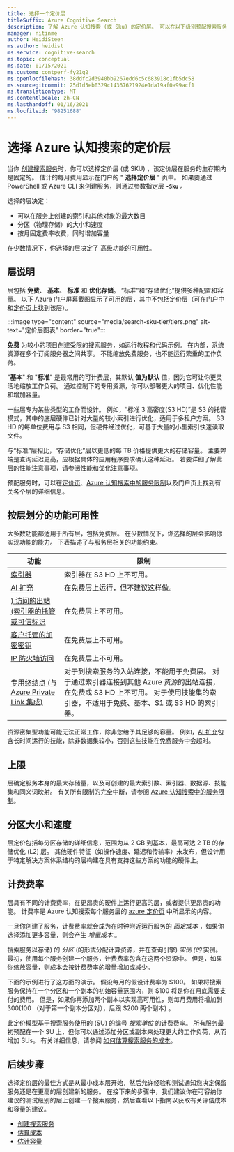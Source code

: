 ```yaml
---
title: 选择一个定价层
titleSuffix: Azure Cognitive Search
description: 了解 Azure 认知搜索 (或 Sku) 的定价层。 可以在以下级别预配搜索服务：免费版、基本版和标准版。 标准在各种资源配置和容量级别中可用。
manager: nitinme
author: HeidiSteen
ms.author: heidist
ms.service: cognitive-search
ms.topic: conceptual
ms.date: 01/15/2021
ms.custom: contperf-fy21q2
ms.openlocfilehash: 38ddfc2d3940bb9267edd6c5c683918c1fb5dc58
ms.sourcegitcommit: 25d1d5eb0329c14367621924e1da19af0a99acf1
ms.translationtype: MT
ms.contentlocale: zh-CN
ms.lasthandoff: 01/16/2021
ms.locfileid: "98251688"
---
```

# <a name="choose-a-pricing-tier-for-azure-cognitive-search"></a>选择 Azure 认知搜索的定价层

当你 [创建搜索服务](search-create-service-portal.md)时，你可以选择定价层 (或 SKU) ，该定价层在服务的生存期内是固定的。 估计的每月费用显示在门户的 " **选择定价层** " 页中。 如果要通过 PowerShell 或 Azure CLI 来创建服务，则通过参数指定层 **`-Sku`** 。

选择的层决定：

+ 可以在服务上创建的索引和其他对象的最大数目
+ 分区（物理存储）的大小和速度
+ 按月固定费率收费，同时增加容量

在少数情况下，你选择的层决定了 [高级功能](#premium-features)的可用性。

## <a name="tier-descriptions"></a>层说明

层包括 **免费**、 **基本**、 **标准** 和 **优化存储**。 “标准”和“存储优化”提供多种配置和容量。 以下 Azure 门户屏幕截图显示了可用的层，其中不包括定价层（可在门户中和[定价页](https://azure.microsoft.com/pricing/details/search/)上找到该层）。 

:::image type="content" source="media/search-sku-tier/tiers.png" alt-text="定价层图表" border="true":::

**免费** 为较小的项目创建受限的搜索服务，如运行教程和代码示例。 在内部，系统资源在多个订阅服务器之间共享。 不能缩放免费服务，也不能运行繁重的工作负荷。

"**基本**" 和 "**标准**" 是最常用的可计费层，其默认 **值为默认** 值，因为它可让你更灵活地缩放工作负荷。 通过控制下的专用资源，你可以部署更大的项目、优化性能和增加容量。

一些层专为某些类型的工作而设计。 例如，“标准 3 高密度(S3 HD)”是 S3 的托管模式，其中的底层硬件已针对大量的较小索引进行优化，适用于多租户方案。 S3 HD 的每单位费用与 S3 相同，但硬件经过优化，可基于大量的小型索引快速读取文件。

与“标准”层相比，“存储优化”层以更低的每 TB 价格提供更大的存储容量。 主要弊端是查询延迟更高，应根据具体的应用程序要求确认这种延迟。 若要详细了解此层的性能注意事项，请参阅[性能和优化注意事项](search-performance-optimization.md)。

预配服务时，可以在[定价页](https://azure.microsoft.com/pricing/details/search/)、[Azure 认知搜索中的服务限制](search-limits-quotas-capacity.md)以及门户页上找到有关各个层的详细信息。

<a name="premium-features"></a>

## <a name="feature-availability-by-tier"></a>按层划分的功能可用性

大多数功能都适用于所有层，包括免费层。 在少数情况下，你选择的层会影响你实现功能的能力。 下表描述了与服务层相关的功能约束。

| 功能 | 限制 |
|---------|-------------|
| [索引器](search-indexer-overview.md) | 索引器在 S3 HD 上不可用。  |
| [AI 扩充](search-security-manage-encryption-keys.md) | 在免费层上运行，但不建议这样做。 |
| [) 访问的出站 (索引器的托管或可信标识](search-howto-managed-identities-data-sources.md) | 在免费层上不可用。|
| [客户托管的加密密钥](search-security-manage-encryption-keys.md) | 在免费层上不可用。 |
| [IP 防火墙访问](service-configure-firewall.md) | 在免费层上不可用。 |
| [专用终结点 (与 Azure Private Link 集成) ](service-create-private-endpoint.md) | 对于到搜索服务的入站连接，不能用于免费层。 对于通过索引器连接到其他 Azure 资源的出站连接，在免费或 S3 HD 上不可用。 对于使用技能集的索引器，不适用于免费、基本、S1 或 S3 HD 的索引器。|

资源密集型功能可能无法正常工作，除非您给予其足够的容量。 例如，[AI 扩充](cognitive-search-concept-intro.md)包含长时间运行的技能，除非数据集较小，否则这些技能在免费服务中会超时。

## <a name="upper-limits"></a>上限

层确定服务本身的最大存储量，以及可创建的最大索引数、索引器、数据源、技能集和同义词映射。 有关所有限制的完全中断，请参阅 [Azure 认知搜索中的服务限制](search-limits-quotas-capacity.md)。 

## <a name="partition-size-and-speed"></a>分区大小和速度

层定价包括每分区存储的详细信息，范围为从 2 GB 到基本，最高可达 2 TB 的存储优化 (L2) 层。 其他硬件特征（如操作速度、延迟和传输率）未发布，但设计用于特定解决方案体系结构的层构建在具有支持这些方案的功能的硬件上。

## <a name="billing-rates"></a>计费费率

层具有不同的计费费率，在更昂贵的硬件上运行更高的层，或者提供更昂贵的功能。 计费率是 Azure 认知搜索每个服务层的 [azure 定价页](https://azure.microsoft.com/pricing/details/search/) 中所显示的内容。

一旦你创建了服务，计费费率就会成为在时钟附近运行服务的 *固定成本* ，如果你选择添加更多容量，则会产生 *增量成本* 。

搜索服务以存储) 的 *分区* (的形式分配计算资源，并在查询引擎) *实例 (的* 实例。 最初，使用每个服务创建一个服务，计费费率包含在这两个资源中。 但是，如果你缩放容量，则成本会按计费费率的增量增加或减少。

下面的示例进行了这方面的演示。 假设每月的假设计费率为 $100。 如果将搜索服务保持在一个分区和一个副本的初始容量范围内，则 $100 将是你在月底需要支付的费用。 但是，如果你再添加两个副本以实现高可用性，则每月费用将增加到 $300 ($100 （对于第一个副本分区对），后跟 $200 两个副本) 。

此定价模型基于搜索服务使用的 (SU) 的编号 *搜索单位* 的计费费率。 所有服务最初预配在一个 SU 上，但你可以通过添加分区或副本来处理更大的工作负荷，从而增加 SUs。 有关详细信息，请参阅 [如何估算搜索服务的成本](search-sku-manage-costs.md)。

## <a name="next-steps"></a>后续步骤

选择定价层的最佳方式是从最小成本层开始，然后允许经验和测试通知您决定保留服务还是在更高的层创建新的服务。 在接下来的步骤中，我们建议你在可容纳你建议的测试级别的层上创建一个搜索服务，然后查看以下指南以获取有关评估成本和容量的建议。

+ [创建搜索服务](search-create-service-portal.md)
+ [估算成本](search-sku-manage-costs.md)
+ [估计容量](search-sku-manage-costs.md)